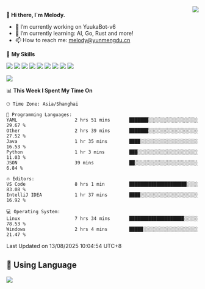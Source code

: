 <a href="#">
  <img align="right" src="https://github-readme-stats.vercel.app/api?username=melodyyuuka&count_private=true&show_icons=true" />
</a>

**👋 Hi there, I`m Melody.**

- 🔭 I’m currently working on YuukaBot-v6
- 🌱 I’m currently learning: AI, Go, Rust and more!
- 📫 How to reach me: melody@yunmengdu.cn

🌟 **My Skills** 

![](https://img.shields.io/badge/-Python-3e74a2?style=flat-square&logo=Python&logoColor=fff)
![](https://img.shields.io/badge/-Java-007396?style=flat-square&logo=OpenJDK&logoColor=fff)
![](https://img.shields.io/badge/-Node.js-339933?style=flat-square&logo=Node.js&logoColor=fff)
![](https://img.shields.io/badge/-Git-f05032?style=flat-square&logo=git&logoColor=fff)
![](https://img.shields.io/badge/-PostgreSQL-4169e1?style=flat-square&logo=PostgreSQL&logoColor=fff)
![](https://img.shields.io/badge/-Rust-000000?style=flat-square&logo=rust&logoColor=fff)
![](https://img.shields.io/badge/-VSCode-007acc?style=flat-square&logo=Visual-Studio-Code&logoColor=fff)
![](https://img.shields.io/badge/-FastAPI-009688?style=flat-square&logo=FastAPI&logoColor=fff)
![](https://img.shields.io/badge/-Linux-000000?style=flat-square&logo=Linux&logoColor=fff)


![](https://wakatime.com/badge/user/fa6dc0e2-47c5-4d2d-ae45-69fec6f2122c.svg)

<!--START_SECTION:waka-->
📊 **This Week I Spent My Time On** 

```text
🕑︎ Time Zone: Asia/Shanghai

💬 Programming Languages: 
YAML                     2 hrs 51 mins       ███████░░░░░░░░░░░░░░░░░░   29.67 % 
Other                    2 hrs 39 mins       ███████░░░░░░░░░░░░░░░░░░   27.52 % 
Java                     1 hr 35 mins        ████░░░░░░░░░░░░░░░░░░░░░   16.53 % 
Python                   1 hr 3 mins         ███░░░░░░░░░░░░░░░░░░░░░░   11.03 % 
JSON                     39 mins             ██░░░░░░░░░░░░░░░░░░░░░░░    6.84 % 

🔥 Editors: 
VS Code                  8 hrs 1 min         █████████████████████░░░░   83.08 % 
IntelliJ IDEA            1 hr 37 mins        ████░░░░░░░░░░░░░░░░░░░░░   16.92 % 

💻 Operating System: 
Linux                    7 hrs 34 mins       ████████████████████░░░░░   78.53 % 
Windows                  2 hrs 4 mins        █████░░░░░░░░░░░░░░░░░░░░   21.47 % 
```


 Last Updated on 13/08/2025 10:04:54 UTC+8
<!--END_SECTION:waka-->

## 🥰 **Using Language**

![](https://github-readme-stats.vercel.app/api/wakatime?username=MelodyYuyuko&layout=compact&hide_border=true)
